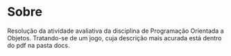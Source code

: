 # Sobre
Resolução da atividade avaliativa da disciplina de Programação Orientada a Objetos. Tratando-se de um jogo, cuja descrição mais acurada está dentro do pdf na pasta docs.
